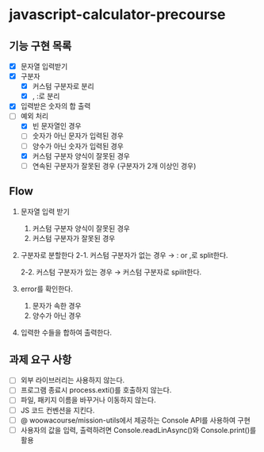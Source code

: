 # javascript-calculator-precourse

## 기능 구현 목록

- [x] 문자열 입력받기
- [x] 구분자
  - [x] 커스텀 구분자로 분리
  - [x] , :로 분리
- [x] 입력받은 숫자의 합 출력
- [ ] 예외 처리
  - [x] 빈 문자열인 경우
  - [ ] 숫자가 아닌 문자가 입력된 경우
  - [ ] 양수가 아닌 숫자가 입력된 경우
  - [x] 커스텀 구분자 양식이 잘못된 경우
  - [ ] 연속된 구분자가 잘못된 경우 (구분자가 2개 이상인 경우)

## Flow

1. 문자열 입력 받기

   1. 커스텀 구분자 양식이 잘못된 경우
   2. 커스텀 구분자가 잘못된 경우

2. 구분자로 분할한다
   2-1. 커스텀 구분자가 없는 경우 → : or ,로 split한다.

   2-2. 커스텀 구분자가 있는 경우 → 커스텀 구분자로 spilit한다.

3. error를 확인한다.

   1. 문자가 속한 경우
   2. 양수가 아닌 경우

4. 입력한 수들을 합하여 출력한다.

## 과제 요구 사항

- [ ] 외부 라이브러리는 사용하지 않는다.
- [ ] 프로그램 종료시 process.exti()를 호출하지 않는다.
- [ ] 파일, 패키지 이름을 바꾸거나 이동하지 않는다.
- [ ] JS 코드 컨벤션을 지킨다.
- [ ] @ woowacourse/mission-utils에서 제공하는 Console API를 사용하여 구현
- [ ] 사용자의 값을 입력, 출력하려면 Console.readLinAsync()와 Console.print()를 활용
